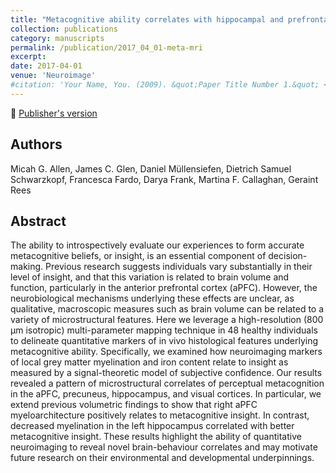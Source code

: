 ```yaml
---
title: "Metacognitive ability correlates with hippocampal and prefrontal microstructure"
collection: publications
category: manuscripts
permalink: /publication/2017_04_01-meta-mri
excerpt:
date: 2017-04-01
venue: 'Neuroimage'
#citation: 'Your Name, You. (2009). &quot;Paper Title Number 1.&quot; <i>Journal 1</i>. 1(1).'
---
```


<!--more-->

📄 [Publisher's version](https://www.sciencedirect.com/science/article/pii/S105381191730112X)

## Authors
Micah G. Allen, James C. Glen, Daniel Müllensiefen, Dietrich Samuel Schwarzkopf, Francesca Fardo, Darya Frank, Martina F. Callaghan, Geraint Rees

## Abstract
The ability to introspectively evaluate our experiences to form accurate metacognitive beliefs, or insight, is an essential component of decision-making. Previous research suggests individuals vary substantially in their level of insight, and that this variation is related to brain volume and function, particularly in the anterior prefrontal cortex (aPFC). However, the neurobiological mechanisms underlying these effects are unclear, as qualitative, macroscopic measures such as brain volume can be related to a variety of microstructural features. Here we leverage a high-resolution (800 µm isotropic) multi-parameter mapping technique in 48 healthy individuals to delineate quantitative markers of in vivo histological features underlying metacognitive ability. Specifically, we examined how neuroimaging markers of local grey matter myelination and iron content relate to insight as measured by a signal-theoretic model of subjective confidence. Our results revealed a pattern of microstructural correlates of perceptual metacognition in the aPFC, precuneus, hippocampus, and visual cortices. In particular, we extend previous volumetric findings to show that right aPFC myeloarchitecture positively relates to metacognitive insight. In contrast, decreased myelination in the left hippocampus correlated with better metacognitive insight. These results highlight the ability of quantitative neuroimaging to reveal novel brain-behaviour correlates and may motivate future research on their environmental and developmental underpinnings.